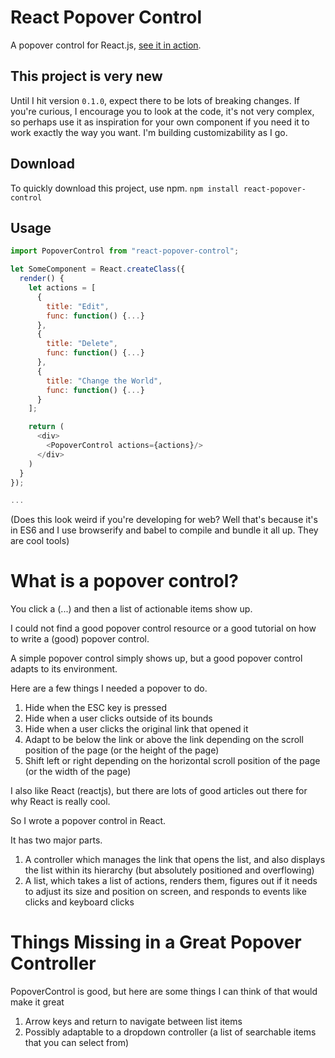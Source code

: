 # React Popover Control
A popover control for React.js, [see it in action](http://qimingweng.github.io/react-popover-control/).

## This project is very new

Until I hit version `0.1.0`, expect there to be lots of breaking changes. If you're curious, I encourage you to look at the code, it's not very complex, so perhaps use it as inspiration for your own component if you need it to work exactly the way you want. I'm building customizability as I go.

## Download

To quickly download this project, use npm. `npm install react-popover-control`

## Usage

```javascript
import PopoverControl from "react-popover-control";

let SomeComponent = React.createClass({
  render() {
    let actions = [
      {
        title: "Edit",
        func: function() {...}
      },
      {
        title: "Delete",
        func: function() {...}
      },
      {
        title: "Change the World",
        func: function() {...}
      }
    ];

    return (
      <div>
        <PopoverControl actions={actions}/>
      </div>
    )
  }
});

...

```

(Does this look weird if you're developing for web? Well that's because it's in ES6 and I use browserify and babel to compile and bundle it all up. They are cool tools)

# What is a popover control?

You click a (...) and then a list of actionable items show up.

I could not find a good popover control resource or a good tutorial on how to write a (good) popover control.

A simple popover control simply shows up, but a good popover control adapts to its environment.

Here are a few things I needed a popover to do.

1. Hide when the ESC key is pressed
2. Hide when a user clicks outside of its bounds
3. Hide when a user clicks the original link that opened it
4. Adapt to be below the link or above the link depending on the scroll position of the page (or the height of the page)
5. Shift left or right depending on the horizontal scroll position of the page (or the width of the page)

I also like React (reactjs), but there are lots of good articles out there for why React is really cool.

So I wrote a popover control in React.

It has two major parts.

1. A controller which manages the link that opens the list, and also displays the list within its hierarchy (but absolutely positioned and overflowing)
2. A list, which takes a list of actions, renders them, figures out if it needs to adjust its size and position on screen, and responds to events like clicks and keyboard clicks

# Things Missing in a Great Popover Controller

PopoverControl is good, but here are some things I can think of that would make it great

1. Arrow keys and return to navigate between list items
2. Possibly adaptable to a dropdown controller (a list of searchable items that you can select from)